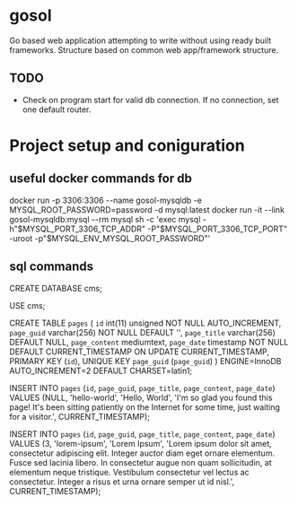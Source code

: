 # gosol
Go based web application attempting to write without using ready built frameworks.
Structure based on common web app/framework structure.

## TODO
- Check on program start for valid db connection. If no connection, set one default router.

# Project setup and coniguration

## useful docker commands for db
docker run -p 3306:3306 --name gosol-mysqldb -e MYSQL_ROOT_PASSWORD=password -d mysql:latest
docker run -it --link gosol-mysqldb:mysql --rm mysql sh -c 'exec mysql -h"$MYSQL_PORT_3306_TCP_ADDR" -P"$MYSQL_PORT_3306_TCP_PORT" -uroot -p"$MYSQL_ENV_MYSQL_ROOT_PASSWORD"'

## sql commands
CREATE DATABASE cms;

USE cms;

CREATE TABLE `pages` (
  `id` int(11) unsigned NOT NULL AUTO_INCREMENT,
  `page_guid` varchar(256) NOT NULL DEFAULT '',
  `page_title` varchar(256) DEFAULT NULL,
  `page_content` mediumtext,
  `page_date` timestamp NOT NULL DEFAULT CURRENT_TIMESTAMP ON UPDATE CURRENT_TIMESTAMP,
  PRIMARY KEY (`id`),
  UNIQUE KEY `page_guid` (`page_guid`)
) ENGINE=InnoDB AUTO_INCREMENT=2 DEFAULT CHARSET=latin1;

INSERT INTO `pages` (`id`, `page_guid`, `page_title`, `page_content`, `page_date`) VALUES (NULL, 'hello-world', 'Hello, World', 'I\'m so glad you found this page!  It\'s been sitting patiently on the Internet for some time, just waiting for a visitor.', CURRENT_TIMESTAMP);

INSERT INTO `pages` (`id`, `page_guid`, `page_title`, `page_content`, `page_date`) VALUES (3, 'lorem-ipsum', 'Lorem Ipsum', 'Lorem ipsum dolor sit amet, consectetur adipiscing elit. Integer auctor diam eget ornare elementum. Fusce sed lacinia libero. In consectetur augue non quam sollicitudin, at elementum neque tristique. Vestibulum consectetur vel lectus ac consectetur. Integer a risus et urna ornare semper ut id nisl.', CURRENT_TIMESTAMP);
